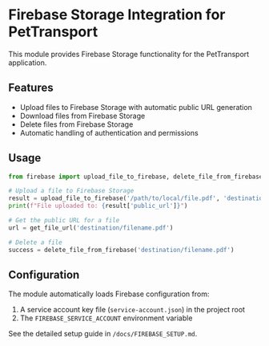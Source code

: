# Firebase Storage Integration for PetTransport

This module provides Firebase Storage functionality for the PetTransport application.

## Features

- Upload files to Firebase Storage with automatic public URL generation
- Download files from Firebase Storage
- Delete files from Firebase Storage
- Automatic handling of authentication and permissions

## Usage

```python
from firebase import upload_file_to_firebase, delete_file_from_firebase, get_file_url

# Upload a file to Firebase Storage
result = upload_file_to_firebase('/path/to/local/file.pdf', 'destination/filename.pdf')
print(f"File uploaded to: {result['public_url']}")

# Get the public URL for a file
url = get_file_url('destination/filename.pdf')

# Delete a file
success = delete_file_from_firebase('destination/filename.pdf')
```

## Configuration

The module automatically loads Firebase configuration from:

1. A service account key file (`service-account.json`) in the project root
2. The `FIREBASE_SERVICE_ACCOUNT` environment variable

See the detailed setup guide in `/docs/FIREBASE_SETUP.md`. 